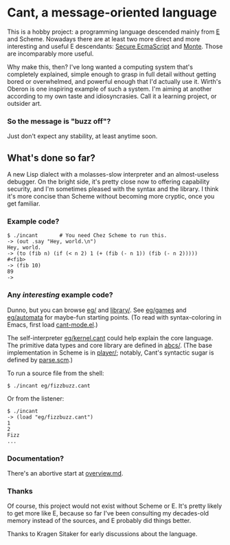 # Cant, a message-oriented language

This is a hobby project: a programming language descended mainly from
[E](http://erights.org/) and Scheme. Nowadays there are at least two
more direct and more interesting and useful E descendants: [Secure
EcmaScript](https://github.com/Agoric/SES) and
[Monte](https://monte.readthedocs.io/en/latest/). Those are
incomparably more useful.

Why make this, then? I've long wanted a computing system that's
completely explained, simple enough to grasp in full detail without
getting bored or overwhelmed, and powerful enough that I'd actually
use it. Wirth's Oberon is one inspiring example of such a system. I'm
aiming at another according to my own taste and idiosyncrasies. Call
it a learning project, or outsider art.

### So the message is "buzz off"?

Just don't expect any stability, at least anytime soon.

## What's done so far?

A new Lisp dialect with a molasses-slow interpreter and an
almost-useless debugger. On the bright side, it's pretty close now to
offering capability security, and I'm sometimes pleased with the
syntax and the library. I think it's more concise than Scheme without
becoming more cryptic, once you get familiar.

### Example code?

```
$ ./incant       # You need Chez Scheme to run this.
-> (out .say "Hey, world.\n")
Hey, world.
-> (to (fib n) (if (< n 2) 1 (+ (fib (- n 1)) (fib (- n 2)))))
#<fib>
-> (fib 10)
89
-> 
```

### Any *interesting* example code?

Dunno, but you can browse
[eg/](https://github.com/darius/cant/tree/master/eg) and
[library/](https://github.com/darius/cant/tree/master/library). See
[eg/games](https://github.com/darius/cant/tree/master/eg/games) and
[eg/automata](https://github.com/darius/cant/tree/master/eg/automata)
for maybe-fun starting points. (To read with syntax-coloring in Emacs,
first load
[cant-mode.el](https://github.com/darius/cant/blob/master/plug-ins/cant-mode.el).)

The self-interpreter
[eg/kernel.cant](https://github.com/darius/cant/blob/master/eg/kernel.cant)
could help explain the core language. The primitive data types and
core library are defined in
[abcs/](https://github.com/darius/cant/tree/master/abcs). (The base
implementation in Scheme is in
[player/](https://github.com/darius/cant/blob/master/player); notably,
Cant's syntactic sugar is defined by
[parse.scm](https://github.com/darius/cant/blob/master/player/parse.scm).)

To run a source file from the shell:

```
$ ./incant eg/fizzbuzz.cant
```

Or from the listener:

```
$ ./incant
-> (load "eg/fizzbuzz.cant")
1
2
Fizz
...

```

### Documentation?

There's an abortive start at
[overview.md](https://github.com/darius/cant/blob/master/overview.md).

### Thanks

Of course, this project would not exist without Scheme or E. It's
pretty likely to get more like E, because so far I've been consulting
my decades-old memory instead of the sources, and E probably did
things better.

Thanks to Kragen Sitaker for early discussions about the language.
